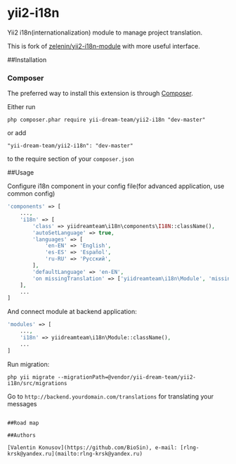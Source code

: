 yii2-i18n
=========

Yii2 i18n(internationalization) module to manage project translation.

This is fork of [zelenin/yii2-i18n-module](https://raw.githubusercontent.com/zelenin/yii2-i18n-module) with more useful interface.

##Installation

### Composer

The preferred way to install this extension is through [Composer](http://getcomposer.org/).

Either run

```
php composer.phar require yii-dream-team/yii2-i18n "dev-master"
```

or add

```
"yii-dream-team/yii2-i18n": "dev-master"
```

to the require section of your ```composer.json```

##Usage

Configure i18n component in your config file(for advanced application, use common config)

```php
'components' => [
    ...,
    'i18n' => [
        'class' => yiidreamteam\i18n\components\I18N::className(),
        'autoSetLanguage' => true,
        'languages' => [
            'en-EN' => 'English',
            'es-ES' => 'Español',
            'ru-RU' => 'Русский',
        ],
        'defaultLanguage' => 'en-EN',
        'on missingTranslation' => ['yiidreamteam\i18n\Module', 'missingTranslation']
    ],
    ...
]

```

And connect module at backend application:

```php
'modules' => [
    ...,
    'i18n' => yiidreamteam\i18n\Module::className(),
    ...
]
```

Run migration:

```
php yii migrate --migrationPath=@vendor/yii-dream-team/yii2-i18n/src/migrations
```

Go to ```http://backend.yourdomain.com/translations``` for translating your messages

```

##Road map

##Authors

[Valentin Konusov](https://github.com/BioSin), e-mail: [rlng-krsk@yandex.ru](mailto:rlng-krsk@yandex.ru)